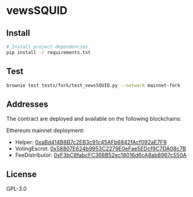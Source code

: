 # vewsSQUID

## Install

```bash
# Install project dependencies
pip install -r requirements.txt
```

## Test

```bash
brownie test tests/fork/test_vewsSQUID.py --network mainnet-fork
```
## Addresses

The contract are deployed and available on the following blockchains:

Ethereum mainnet deployment:
- Helper: [0xaBd414B8B7c2EB3c91c45AFb6842fAcf092aE7F9](https://etherscan.io/address/0xaBd414B8B7c2EB3c91c45AFb6842fAcf092aE7F9#code)
- VotingEscrot: [0x58807E624b9953C2279E0eFae5EDcf9C7DA08c7B](https://etherscan.io/address/0x58807E624b9953C2279E0eFae5EDcf9C7DA08c7B#code)
- FeeDistributor: [0xF3bC8fabcFC368B52ec18016d6cA8ab8967c550A](https://etherscan.io/address/0xF3bC8fabcFC368B52ec18016d6cA8ab8967c550A#code)

## License
 
GPL-3.0


